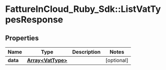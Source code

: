 # FattureInCloud_Ruby_Sdk::ListVatTypesResponse

## Properties

| Name | Type | Description | Notes |
| ---- | ---- | ----------- | ----- |
| **data** | [**Array&lt;VatType&gt;**](VatType.md) |  | [optional] |

